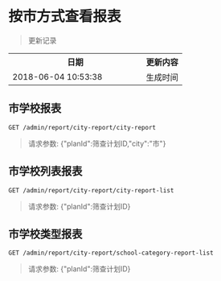# 按市方式查看报表

> 更新记录

<table>
    <tr>
        <th style="width:250px;">日期</th>
        <th>更新内容</th>
    </tr>
    <tr>
        <td>2018-06-04 10:53:38</td>
        <td>生成时间</td>
    </tr>
</table>

## 市学校报表

```
GET /admin/report/city-report/city-report
```

> 请求参数: {"planId":筛查计划ID,"city":"市"}

## 市学校列表报表

```
GET /admin/report/city-report/city-report-list
```

> 请求参数: {"planId":筛查计划ID}

## 市学校类型报表

```
GET /admin/report/city-report/school-category-report-list
```

> 请求参数: {"planId":筛查计划ID}